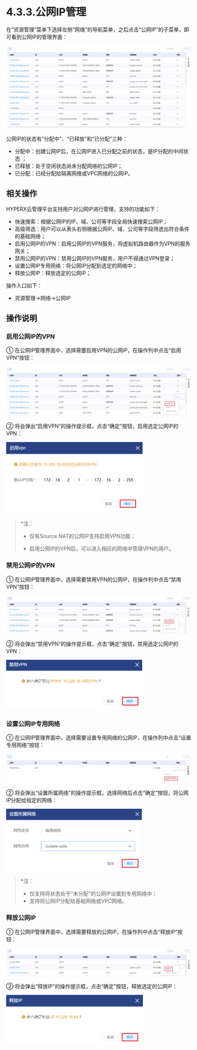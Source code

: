 # 4.3.3.公网IP管理

在“资源管理”菜单下选择左侧“网络”的导航菜单，之后点击“公网IP”的子菜单，即可看到公网IP的管理界面：

![image-20210127095637695](public_ip.assets/image-20210127095637695.png)

公网IP的状态有“分配中”、“已释放”和“已分配”三种：

- 分配中：创建公网IP后，在公网IP进入已分配之前的状态，是IP分配的中间状态 ；
- 已释放：处于空闲状态尚未分配网络的公网IP；
- 已分配：已经分配给隔离网络或VPC网络的公网IP。

## 相关操作

HYPERX云管理平台支持用户对公网IP进行管理，支持的功能如下：

- 快速搜索：根据公网IP的IP、域、公司等字段全局快速搜索公网IP；
- 高级筛选：用户可以从表头右侧根据公网IP、域、公司等字段筛选出符合条件的基础网络；
- 启用公网IP的VPN：启用公网IP的VPN服务，将虚拟机路由器作为VPN的服务网关；
- 禁用公网IP的VPN：禁用公网IP的VPN服务，用户不得通过VPN登录；
- 设置公网IP专用网络：将公网IP分配到选定的网络中；
- 释放公网IP：释放选定的公网IP；


操作入口如下：

- 资源管理→网络→公网IP

## 操作说明

### 启用公网IP的VPN

① 在公网IP管理界面中，选择需要启用VPN的公网IP，在操作列中点击“启用VPN”按钮：

![image-20210127100536311](public_ip.assets/image-20210127100536311.png)

② 将会弹出“启用VPN”的操作提示框，点击“确定”按钮，启用选定公网IP的VPN：

<img src="public_ip.assets/image-20210127100627964.png" alt="image-20210127100627964" style="zoom:50%;" />

> *注：
>
> - 仅有Source NAT的公网IP支持启用VPN功能；
>
> - 启用公网IP的VPN后，可以进入相应的网络中管理VPN的用户。
>

### 禁用公网IP的VPN

① 在公网IP管理界面中，选择需要禁用VPN的公网IP，在操作列中点击“禁用VPN”按钮：

![image-20210127100705359](public_ip.assets/image-20210127100705359.png)

② 将会弹出“禁用VPN”的操作提示框，点击“确定”按钮，禁用选定公网IP的VPN：

<img src="public_ip.assets/image-20210127100725596.png" alt="image-20210127100725596" style="zoom:50%;" />

### 设置公网IP专用网络

① 在公网IP管理界面中，选择需要设置专用网络的公网IP，在操作列中点击“设置专用网络”按钮：

![image-20210127101325862](public_ip.assets/image-20210127101325862.png)

② 将会弹出“设置所属网络”的操作提示框，选择网络后点击“确定”按钮，将公网IP分配给指定的网络：

<img src="public_ip.assets/image-20210127101403217.png" alt="image-20210127101403217" style="zoom:50%;" />

> *注：
>
> - 仅支持将状态处于“未分配”的公网IP设置到专用网络中；
> - 支持将公网IP分配给基础网络或VPC网络。

### 释放公网IP

① 在公网IP管理界面中，选择需要释放的公网IP，在操作列中点击“释放IP”按钮：

![image-20210127101813169](public_ip.assets/image-20210127101813169.png)

② 将会弹出“释放IP”的操作提示框，点击“确定”按钮，释放选定的公网IP：

<img src="public_ip.assets/image-20210127101831917.png" alt="image-20210127101831917" style="zoom:50%;" />